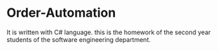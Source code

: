 # Order-Automation
It is written with C# language. this is the homework of the second year students of the software engineering department.

